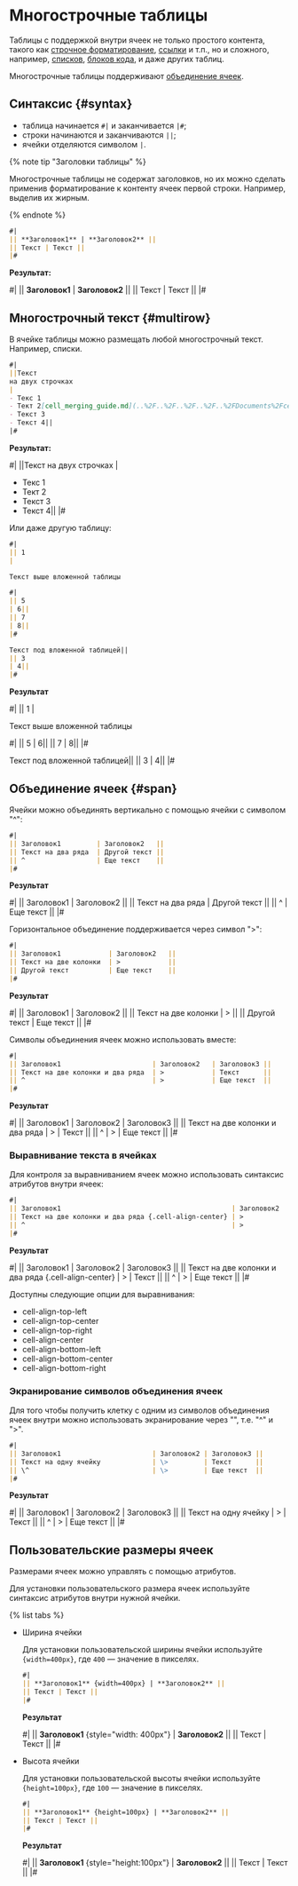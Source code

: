 # Многострочные таблицы

Таблицы с поддержкой внутри ячеек не только простого контента, такого как [строчное форматирование](../base.md#line), [ссылки](../links.md) и т.п., но и сложного, например, [списков](../lists.md), [блоков кода](../code.md), и даже других таблиц.

Многострочные таблицы поддерживают [объединение ячеек](#span).

## Синтаксис {#syntax}

* таблица начинается `#|` и заканчивается `|#`;
* строки начинаются и заканчиваются `||`;
* ячейки отделяются символом `|`.

{% note tip "Заголовки таблицы" %}

Многострочные таблицы не содержат заголовков, но их можно сделать применив форматирование к контенту ячеек первой строки. Например, выделив их жирным.

{% endnote %}

```markdown
#|
|| **Заголовок1** | **Заголовок2** ||
|| Текст | Текст ||
|#
```

**Результат:**

#|
|| **Заголовок1** | **Заголовок2** ||
|| Текст | Текст ||
|#

## Многострочный текст {#multirow}

В ячейке таблицы можно размещать любой многострочный текст. Например, списки. 

```markdown
#|
||Текст
на двух строчках
|
- Текс 1
- Тект 2[cell_merging_guide.md](..%2F..%2F..%2F..%2F..%2FDocuments%2Fcell_merging_guide.md)
- Текст 3
- Текст 4||
|#
```

**Результат:**

#|
||Текст
на двух строчках
|
- Текс 1
- Тект 2
- Текст 3
- Текст 4||
|#

Или даже другую таблицу:

```markdown
#|
|| 1
|

Текст выше вложенной таблицы

#|
|| 5
| 6||
|| 7
| 8||
|#

Текст под вложенной таблицей||
|| 3
| 4||
|#
```

**Результат**

#|
|| 1
|

Текст выше вложенной таблицы

#|
|| 5
| 6||
|| 7
| 8||
|#

Текст под вложенной таблицей||
|| 3
| 4||
|#

## Объединение ячеек {#span}

Ячейки можно объединять вертикально с помощью ячейки с символом "^":

```markdown
#|
|| Заголовок1         | Заголовок2   ||
|| Текст на два ряда  | Другой текст ||
|| ^                  | Еще текст    ||
|#
```

**Результат**

#|
|| Заголовок1         | Заголовок2   ||
|| Текст на два ряда  | Другой текст ||
|| ^                  | Еще текст    ||
|#


Горизонтальное объединение поддерживается через символ ">":

```markdown
#|
|| Заголовок1            | Заголовок2   ||
|| Текст на две колонки  | >            ||
|| Другой текст          | Еще текст    ||
|#
```

**Результат**

#|
|| Заголовок1            | Заголовок2   ||
|| Текст на две колонки  | >            ||
|| Другой текст          | Еще текст    ||
|#

Символы объединения ячеек можно использовать вместе:

```markdown
#|
|| Заголовок1                       | Заголовок2   | Заголовок3 || 
|| Текст на две колонки и два ряда  | >            | Текст      ||
|| ^                                | >            | Еще текст  ||
|#
```

**Результат**

#|
|| Заголовок1                       | Заголовок2   | Заголовок3 ||
|| Текст на две колонки и два ряда  | >            | Текст      ||
|| ^                                | >            | Еще текст  ||
|#

### Выравнивание текста в ячейках

Для контроля за выравниванием ячеек можно использовать синтаксис атрибутов внутри ячеек:

```markdown
#|
|| Заголовок1                                           | Заголовок2   | Заголовок3 || 
|| Текст на две колонки и два ряда {.cell-align-center} | >            | Текст      ||
|| ^                                                    | >            | Еще текст  ||
|#
```

**Результат**

#|
|| Заголовок1                                           | Заголовок2   | Заголовок3 ||
|| Текст на две колонки и два ряда {.cell-align-center} | >            | Текст      ||
|| ^                                                    | >            | Еще текст  ||
|#

Доступны следующие опции для выравнивания: 

- cell-align-top-left
- cell-align-top-center
- cell-align-top-right
- cell-align-center
- cell-align-bottom-left
- cell-align-bottom-center
- cell-align-bottom-right

### Экранирование символов объединения ячеек

Для того чтобы получить клетку с одним из символов объединения ячеек внутри можно использовать экранирование через "\",
т.е. "\^" и "\>". 

```markdown
#|
|| Заголовок1                       | Заголовок2 | Заголовок3 || 
|| Текст на одну ячейку             | \>         | Текст      ||
|| \^                               | \>         | Еще текст  ||
|#
```

**Результат**

#|
|| Заголовок1                       | Заголовок2 | Заголовок3 ||
|| Текст на одну ячейку             | \>         | Текст      ||
|| \^                               | \>         | Еще текст  ||
|#

## Пользовательские размеры ячеек

Размерами ячеек можно управлять с помощью атрибутов.

Для установки пользовательского размера ячеек используйте синтаксис атрибутов внутри нужной ячейки.

{% list tabs %}

- Ширина ячейки

  Для установки пользовательской ширины ячейки используйте `{width=400px}`, где `400` — значение в пикселях. 

  ```markdown
  #|
  || **Заголовок1** {width=400px} | **Заголовок2** ||
  || Текст | Текст ||
  |#
  ```

  **Результат**
 
  #|
  || **Заголовок1** {style="width: 400px"} | **Заголовок2** ||
  || Текст | Текст ||
  |#

- Высота ячейки

  Для установки пользовательской высоты ячейки используйте `{height=100px}`, где `100` — значение в пикселях.

  ```markdown
  #|
  || **Заголовок1** {height=100px} | **Заголовок2** ||
  || Текст | Текст ||
  |#
  ```

  **Результат**

  #|
  || **Заголовок1** {style="height:100px"} | **Заголовок2** ||
  || Текст | Текст ||
  |#